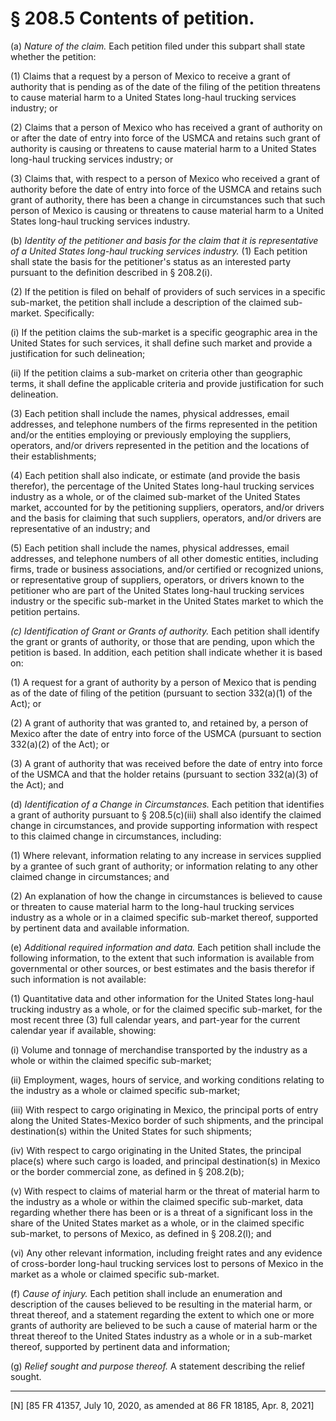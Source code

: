 # § 208.5   Contents of petition.

(a) *Nature of the claim.* Each petition filed under this subpart shall state whether the petition:


(1) Claims that a request by a person of Mexico to receive a grant of authority that is pending as of the date of the filing of the petition threatens to cause material harm to a United States long-haul trucking services industry; or


(2) Claims that a person of Mexico who has received a grant of authority on or after the date of entry into force of the USMCA and retains such grant of authority is causing or threatens to cause material harm to a United States long-haul trucking services industry; or


(3) Claims that, with respect to a person of Mexico who received a grant of authority before the date of entry into force of the USMCA and retains such grant of authority, there has been a change in circumstances such that such person of Mexico is causing or threatens to cause material harm to a United States long-haul trucking services industry.


(b) *Identity of the petitioner and basis for the claim that it is representative of a United States long-haul trucking services industry.* (1) Each petition shall state the basis for the petitioner's status as an interested party pursuant to the definition described in § 208.2(i).


(2) If the petition is filed on behalf of providers of such services in a specific sub-market, the petition shall include a description of the claimed sub-market. Specifically:


(i) If the petition claims the sub-market is a specific geographic area in the United States for such services, it shall define such market and provide a justification for such delineation;


(ii) If the petition claims a sub-market on criteria other than geographic terms, it shall define the applicable criteria and provide justification for such delineation.


(3) Each petition shall include the names, physical addresses, email addresses, and telephone numbers of the firms represented in the petition and/or the entities employing or previously employing the suppliers, operators, and/or drivers represented in the petition and the locations of their establishments;


(4) Each petition shall also indicate, or estimate (and provide the basis therefor), the percentage of the United States long-haul trucking services industry as a whole, or of the claimed sub-market of the United States market, accounted for by the petitioning suppliers, operators, and/or drivers and the basis for claiming that such suppliers, operators, and/or drivers are representative of an industry; and


(5) Each petition shall include the names, physical addresses, email addresses, and telephone numbers of all other domestic entities, including firms, trade or business associations, and/or certified or recognized unions, or representative group of suppliers, operators, or drivers known to the petitioner who are part of the United States long-haul trucking services industry or the specific sub-market in the United States market to which the petition pertains.


*(c) Identification of Grant or Grants of authority.* Each petition shall identify the grant or grants of authority, or those that are pending, upon which the petition is based. In addition, each petition shall indicate whether it is based on:


(1) A request for a grant of authority by a person of Mexico that is pending as of the date of filing of the petition (pursuant to section 332(a)(1) of the Act); or


(2) A grant of authority that was granted to, and retained by, a person of Mexico after the date of entry into force of the USMCA (pursuant to section 332(a)(2) of the Act); or


(3) A grant of authority that was received before the date of entry into force of the USMCA and that the holder retains (pursuant to section 332(a)(3) of the Act); and


(d) *Identification of a Change in Circumstances.* Each petition that identifies a grant of authority pursuant to § 208.5(c)(iii) shall also identify the claimed change in circumstances, and provide supporting information with respect to this claimed change in circumstances, including:


(1) Where relevant, information relating to any increase in services supplied by a grantee of such grant of authority; or information relating to any other claimed change in circumstances; and


(2) An explanation of how the change in circumstances is believed to cause or threaten to cause material harm to the long-haul trucking services industry as a whole or in a claimed specific sub-market thereof, supported by pertinent data and available information.


(e) *Additional required information and data.* Each petition shall include the following information, to the extent that such information is available from governmental or other sources, or best estimates and the basis therefor if such information is not available:


(1) Quantitative data and other information for the United States long-haul trucking industry as a whole, or for the claimed specific sub-market, for the most recent three (3) full calendar years, and part-year for the current calendar year if available, showing:


(i) Volume and tonnage of merchandise transported by the industry as a whole or within the claimed specific sub-market;


(ii) Employment, wages, hours of service, and working conditions relating to the industry as a whole or claimed specific sub-market;


(iii) With respect to cargo originating in Mexico, the principal ports of entry along the United States-Mexico border of such shipments, and the principal destination(s) within the United States for such shipments;


(iv) With respect to cargo originating in the United States, the principal place(s) where such cargo is loaded, and principal destination(s) in Mexico or the border commercial zone, as defined in § 208.2(b);


(v) With respect to claims of material harm or the threat of material harm to the industry as a whole or within the claimed specific sub-market, data regarding whether there has been or is a threat of a significant loss in the share of the United States market as a whole, or in the claimed specific sub-market, to persons of Mexico, as defined in § 208.2(l); and


(vi) Any other relevant information, including freight rates and any evidence of cross-border long-haul trucking services lost to persons of Mexico in the market as a whole or claimed specific sub-market.


(f) *Cause of injury.* Each petition shall include an enumeration and description of the causes believed to be resulting in the material harm, or threat thereof, and a statement regarding the extent to which one or more grants of authority are believed to be such a cause of material harm or the threat thereof to the United States industry as a whole or in a sub-market thereof, supported by pertinent data and information;


(g) *Relief sought and purpose thereof.* A statement describing the relief sought.



---

[N] [85 FR 41357, July 10, 2020, as amended at 86 FR 18185, Apr. 8, 2021]






